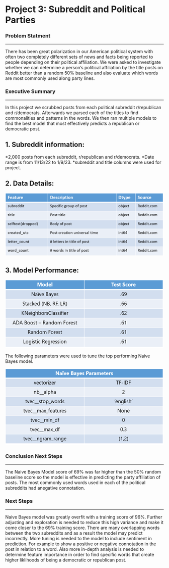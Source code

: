 # Project 3: Subreddit and Political Parties

### Problem Statment
---
There has been great polarization in our American political system with often two completely different sets of news and facts being reported to people depending on their political affiliation.
We were asked to investigate whether we can determine a person’s political affiliation by the title posts on Reddit better than a random 50% baseline and also evaluate which words are most commonly used along party lines.

### Executive Summary
---
In this project we scrubbed posts from each political subreddit r/republican and r/democrats. Afterwards we parsed each of the titles to find commonalities and patterns in the words. We then ran multiple models to find the best model that most effectively predicts a republican or democratic post.

## 1. Subreddit information:

*2,000 posts from each subreddit, r/republican and r/democrats.
*Date range is from 11/13/22 to 1/9/23.
*subreddit and title columns were used for project.
    
## 2. Data Details:

![](images/data_details.png)

## 3. Model Performance:

![](images/models.png)

The following parameters were used to tune the top performing Naive Bayes model.

![](images/nb_model_params.png)

### Conclusion Next Steps
---

The Naive Bayes Model score of 69% was far higher than the 50% random baseline score so the model is effective in predicting the party affiliation of posts. The most commonly used words used in each of the political subreddits had anegative connotation. 

### Next Steps
---

Naive Bayes model was greatly overfit with a training score of 96%. Further adjusting and exploration is needed to reduce this high variance and make it come closer to the 69% training score. There are many overlapping words between the two subreddits and as a result the model may predict incorrectly. More tuning is needed to the model to include sentiment in prediction. For example to show a positive or negative connotation in the post in relation to a word. Also more in-depth analysis is needed to determine feature importance in order to find specific words that create higher liklihoods of being a democratic or republican post.
